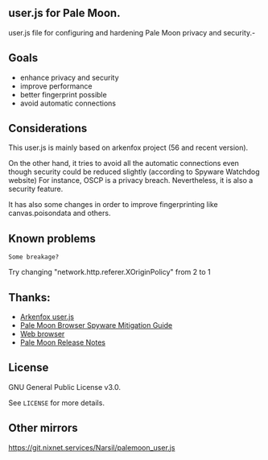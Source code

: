 ## user.js for Pale Moon.

user.js file for configuring and hardening Pale Moon privacy and security.-

## Goals

* enhance privacy and security
* improve performance
* better fingerprint possible
* avoid automatic connections


## Considerations

This user.js is mainly based on arkenfox project (56 and recent version). 


On the other hand, it tries to avoid all the automatic connections even though security could be reduced slightly (according to Spyware Watchdog website) For instance, OSCP is a privacy breach. Nevertheless, it is also a security feature.


It has also some changes in order to improve fingerprinting like canvas.poisondata and others.

## Known problems

`Some breakage?`

Try changing "network.http.referer.XOriginPolicy" from 2 to 1


## Thanks:

* [Arkenfox user.js](https://github.com/arkenfox/user.js)
* [Pale Moon Browser Spyware Mitigation Guide](https://spyware.neocities.org/guides/palemoon.html)
* [Web browser](https://git.nuegia.net/webbrowser.git)
* [Pale Moon Release Notes](https://www.palemoon.org/releasenotes.shtml)

## License

GNU General Public License v3.0.

See `LICENSE` for more details.

## Other mirrors

https://git.nixnet.services/Narsil/palemoon_user.js